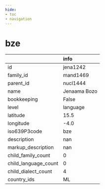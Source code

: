 ```yaml
---
hide:
- toc
- navigation
---
```

# bze
|                      | info         |
|:---------------------|:-------------|
| id                   | jena1242     |
| family_id            | mand1469     |
| parent_id            | nucl1444     |
| name                 | Jenaama Bozo |
| bookkeeping          | False        |
| level                | language     |
| latitude             | 15.5         |
| longitude            | -4.0         |
| iso639P3code         | bze          |
| description          | nan          |
| markup_description   | nan          |
| child_family_count   | 0            |
| child_language_count | 0            |
| child_dialect_count  | 4            |
| country_ids          | ML           |